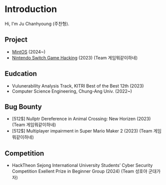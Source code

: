 # Introduction
Hi, I'm Ju Chanhyoung (주찬형).

## Project
- [MintOS](https://github.com/Uniguri/MintOS) (2024~)
- [Nintendo Switch Game Hacking](https://github.com/nintendoSwitch12/NintendoSwitchGameHacking) (2023) (Team 게임뭐같이하네)

## Eudcation
- Vulunerability Analysis Track, KITRI Best of the Best 12th (2023)
- Computer Science Engineering, Chung-Ang Univ. (2022~)

## Bug Bounty
- [512$] Nullptr Dereference in Animal Crossing: New Horizen (2023) (Team 게임뭐같이하네)
- [512$] Multiplayer impairment in Super Mario Maker 2 (2023) (Team 게임뭐같이하네)

## Competition
- HackTheon Sejong International University Students’ Cyber Security Competition Exellent Prize in Beginner Group (2024) (Team 성호야 군대가자)
